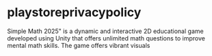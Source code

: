# playstoreprivacypolicy
Simple Math 2025" is a dynamic and interactive 2D educational game developed using Unity that offers unlimited math questions to improve mental math skills. The game offers vibrant visuals
